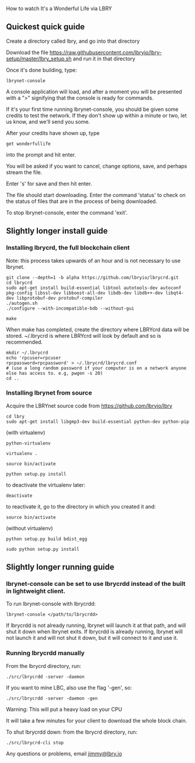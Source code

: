 How to watch It's a Wonderful Life via LBRY

## Quickest quick guide

Create a directory called lbry, and go into that directory

Download the file https://raw.githubusercontent.com/lbryio/lbry-setup/master/lbry_setup.sh and run it in that directory

Once it's done building, type:

```
lbrynet-console
```

A console application will load, and after a moment you will be presented with a ">" signifying
that the console is ready for commands.

If it's your first time running lbrynet-console, you should be given some credits to test the
network. If they don't show up within a minute or two, let us know, and we'll send you some.

After your credits have shown up, type

```
get wonderfullife
```

into the prompt and hit enter.

You will be asked if you want to cancel, change options, save, and perhaps stream the file.

Enter 's' for save and then hit enter.

The file should start downloading. Enter the command 'status' to check on the status of files
that are in the process of being downloaded.

To stop lbrynet-console, enter the command 'exit'.


## Slightly longer install guide

### Installing lbrycrd, the full blockchain client

Note: this process takes upwards of an hour and is not necessary to use lbrynet.

```
git clone --depth=1 -b alpha https://github.com/lbryio/lbrycrd.git
cd lbrycrd
sudo apt-get install build-essential libtool autotools-dev autoconf pkg-config libssl-dev libboost-all-dev libdb-dev libdb++-dev libqt4-dev libprotobuf-dev protobuf-compiler
./autogen.sh
./configure --with-incompatible-bdb --without-gui

make
```

When make has completed, create the directory where LBRYcrd data will be stored. ~/.lbrycrd is where LBRYcrd will look by default and so is recommended.

```
mkdir ~/.lbrycrd
echo 'rpcuser=rpcuser
rpcpassword=rpcpassword' > ~/.lbrycrd/lbrycrd.conf
# (use a long random password if your computer is on a network anyone else has access to. e.g, pwgen -s 20)
cd ..

```

### Installing lbrynet from source

Acquire the LBRYnet source code from https://github.com/lbryio/lbry

```
cd lbry
sudo apt-get install libgmp3-dev build-essential python-dev python-pip
```

(with virtualenv)

```
python-virtualenv

virtualenv .

source bin/activate

python setup.py install

```

to deactivate the virtualenv later:

```
deactivate
```

to reactivate it, go to the directory in which you created it and:

```
source bin/activate
```

(without virtualenv)

```
python setup.py build bdist_egg

sudo python setup.py install
```

## Slightly longer running guide

### lbrynet-console can be set to use lbrycrdd instead of the built in lightweight client.

To run lbrynet-console with lbrycrdd:

```
lbrynet-console </path/to/lbrycrdd>
```

If lbrycrdd is not already running, lbrynet will launch it at that path, and will shut it down
when lbrynet exits. If lbrycrdd is already running, lbrynet will not launch it and will not
shut it down, but it will connect to it and use it.

### Running lbrycrdd manually

From the lbrycrd directory, run:

```
./src/lbrycrdd -server -daemon
```

If you want to mine LBC, also use the flag '-gen', so:

```
./src/lbrycrdd -server -daemon -gen
```

Warning: This will put a heavy load on your CPU

It will take a few minutes for your client to download the whole block chain.

To shut lbrycrdd down: from the lbrycrd directory, run:

```
./src/lbrycrd-cli stop
```

Any questions or problems, email jimmy@lbry.io
